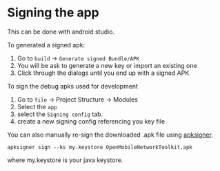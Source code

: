 # Signing the app
This can be done with android studio.  

To generated a signed apk:

1) Go to ```build``` -> ```Generate signed Bundle/APK```
2) You will be ask to generate a new key or import an existing one
3) Click through the dialogs until you end up with a signed APK

To sign the debug apks used for development

1) Go to ```file``` -> Project Structure -> Modules
2) Select the ```app```
3) select the ```Signing config``` tab.
4) create a new signing config referencing you key file

You can also manually re-sign the downloaded .apk file using [apksigner](https://developer.android.com/tools/).
```shell
apksigner sign --ks my.keystore OpenMobileNetworkToolkit.apk
```
where my.keystore is your java keystore. 